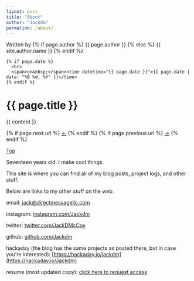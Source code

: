 ```yaml
---
layout: post
title: "About"
author: "Jackdm"
permalink: /about/
---
```

<div class="post">
  <div class="post-info">
    <span>Written by</span>
    {% if page.author %}
        {{ page.author }}
    {% else %}
        {{ site.author.name }}
    {% endif %}

    {% if page.date %}
      <br>
      <span>on&nbsp;</span><time datetime="{{ page.date }}">{{ page.date | date: "%B %d, %Y" }}</time>
    {% endif %}
  </div>

  <h1 class="post-title">{{ page.title }}</h1>
  <div class="post-line"></div>

  {{ content }}

</div>

<div class="pagination">
  {% if page.next.url %}
    <a href="{{ page.next.url | prepend: site.baseurl }}" class="left arrow">&#8592;</a>
  {% endif %}
  {% if page.previous.url %}
    <a href="{{ page.previous.url | prepend: site.baseurl }}" class="right arrow">&#8594;</a>
  {% endif %}

  <a href="#" class="top">Top</a>
</div>

Seventeen years old. I make cool things.

This site is where you can find all of my blog posts, project logs, and other stuff.

Below are links to my other stuff on the web.

email: [jack@directmessagellc.com](mailto:jack@directmessagellc.com)

instagram: [instagram.com/Jackdm](https://instagram.com/Jackdm)

twitter: [twitter.com/JackDMcCoy](https://twitter.com/JackDMcCoy)

github: [github.com/Jackdm](https://github.com/Jackdm)

hackaday (the blog has the same projects as posted there, but in case you're interested): [https://hackaday.io/jackdm](https://hackaday.io/Jackdm)

resume (most updated copy): [click here to request access](https://docs.google.com/document/d/1Sg2tYXP1_FfZcsseL8wP_GC9u0bvUY4th15yb8D04A0/edit?usp=sharing)
